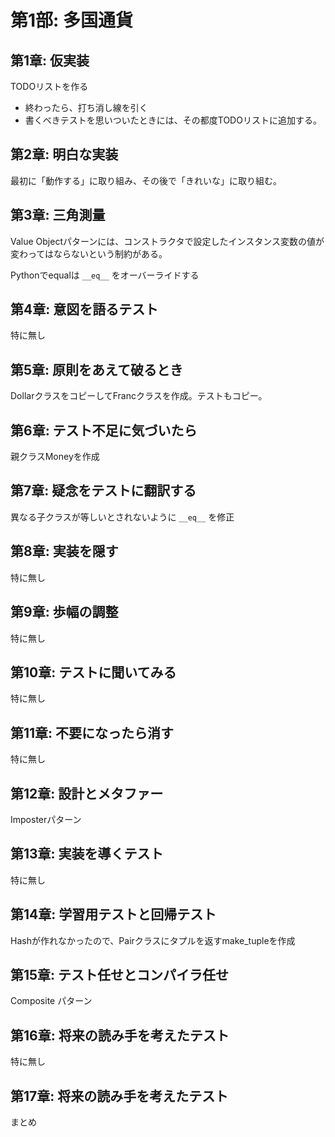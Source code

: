 # 第1部: 多国通貨
## 第1章: 仮実装

TODOリストを作る

- 終わったら、打ち消し線を引く
- 書くべきテストを思いついたときには、その都度TODOリストに追加する。

## 第2章: 明白な実装
最初に「動作する」に取り組み、その後で「きれいな」に取り組む。

## 第3章: 三角測量
Value Objectパターンには、コンストラクタで設定したインスタンス変数の値が変わってはならないという制約がある。

Pythonでequalは `__eq__` をオーバーライドする

## 第4章: 意図を語るテスト
特に無し

## 第5章: 原則をあえて破るとき
DollarクラスをコピーしてFrancクラスを作成。テストもコピー。

## 第6章: テスト不足に気づいたら
親クラスMoneyを作成

## 第7章: 疑念をテストに翻訳する
異なる子クラスが等しいとされないように `__eq__` を修正

## 第8章: 実装を隠す
特に無し

## 第9章: 歩幅の調整
特に無し

## 第10章: テストに聞いてみる
特に無し

## 第11章: 不要になったら消す
特に無し

## 第12章: 設計とメタファー
Imposterパターン

## 第13章: 実装を導くテスト
特に無し

## 第14章: 学習用テストと回帰テスト
Hashが作れなかったので、Pairクラスにタプルを返すmake_tupleを作成

## 第15章: テスト任せとコンパイラ任せ
Composite パターン

## 第16章: 将来の読み手を考えたテスト
特に無し

## 第17章: 将来の読み手を考えたテスト
まとめ
